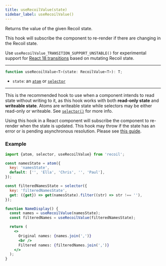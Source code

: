```yaml
---
title: useRecoilValue(state)
sidebar_label: useRecoilValue()
---
```


Returns the value of the given Recoil state.

This hook will subscribe the component to re-render if there are changing in the Recoil state.

Use `useRecoilValue_TRANSITION_SUPPORT_UNSTABLE()` for experimental support for [React 18 transitions](/docs/guides/transitions) based on mutating Recoil state.

---

```jsx
function useRecoilValue<T>(state: RecoilValue<T>): T;
```

- `state`: an [`atom`](/docs/api-reference/core/atom) or [`selector`](/docs/api-reference/core/selector)

---

This is the recommended hook to use when a component intends to read state without writing to it, as this hook works with both **read-only state** and **writeable state**. Atoms are writeable state while selectors may be either read-only or writeable. See [`selector()`](/docs/api-reference/core/selector) for more info.

Using this hook in a React component will subscribe the component to re-render when the state is updated.  This hook may throw if the state has an error or is pending asynchronous resolution.  Please see [this guide](/docs/guides/asynchronous-data-queries).

### Example

```jsx
import {atom, selector, useRecoilValue} from 'recoil';

const namesState = atom({
  key: 'namesState',
  default: ['', 'Ella', 'Chris', '', 'Paul'],
});

const filteredNamesState = selector({
  key: 'filteredNamesState',
  get: ({get}) => get(namesState).filter((str) => str !== ''),
});

function NameDisplay() {
  const names = useRecoilValue(namesState);
  const filteredNames = useRecoilValue(filteredNamesState);

  return (
    <>
      Original names: {names.join(',')}
      <br />
      Filtered names: {filteredNames.join(',')}
    </>
  );
}
```
